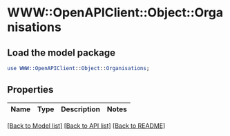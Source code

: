 # WWW::OpenAPIClient::Object::Organisations

## Load the model package
```perl
use WWW::OpenAPIClient::Object::Organisations;
```

## Properties
Name | Type | Description | Notes
------------ | ------------- | ------------- | -------------

[[Back to Model list]](../README.md#documentation-for-models) [[Back to API list]](../README.md#documentation-for-api-endpoints) [[Back to README]](../README.md)


